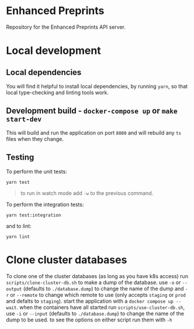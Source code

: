 # Enhanced Preprints

Repository for the Enhanced Preprints API server.

# Local development

## Local dependencies

You will find it helpful to install local dependencies, by running `yarn`, so that local type-checking and linting tools work.

## Development build - `docker-compose up` or `make start-dev`

This will build and run the application on port `8080` and will rebuild any `ts` files when they change.

## Testing
To perform the unit tests:
```shell
yarn test
```

> to run in watch mode add `-w` to the previous command. 

To perform the integration tests:
```shell
yarn test:integration
```

and to lint:
```shell
yarn lint
```

# Clone cluster databases

To clone one of the cluster databases (as long as you have k8s access) run `scripts/clone-cluster-db.sh` to make a dump of the database.
use `-o` or `--output` (defaults to `./database.dump`) to change the name of the dump and `-r` or `--remote` to change which remote to use (only accepts `staging` or `prod` and defalts to `staging`).
start the application with a `docker compose up --wait`.
when the containers have all started run `scripts/use-cluster-db.sh`, use `-i` or `--input` (defaults to `./database.dump`) to change the name of the dump to be used.
to see the options on either script run them with `-h`
